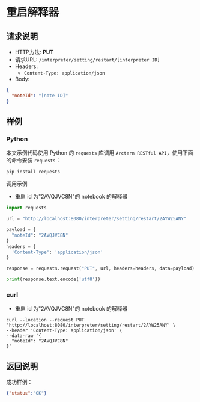 # 重启解释器

## 请求说明

- HTTP方法: **PUT**
- 请求URL: `/interpreter/setting/restart/[interpreter ID]`
- Headers:
    - `Content-Type: application/json`
- Body:
```json
{
  "noteId": "[note ID]"
}
```

## 样例

### Python

本文示例代码使用 Python 的 `requests` 库调用 `Arctern RESTful API`，使用下面的命令安装 `requests`：

```shell
pip install requests
```

调用示例

- 重启 id 为"2AVQJVC8N"的 notebook 的解释器

```python
import requests

url = "http://localhost:8080/interpreter/setting/restart/2AYW25ANY"

payload = {
  "noteId": "2AVQJVC8N"
}
headers = {
  'Content-Type': 'application/json'
}

response = requests.request("PUT", url, headers=headers, data=payload)

print(response.text.encode('utf8'))
```

### curl

- 重启 id 为"2AVQJVC8N"的 notebook 的解释器

```shell
curl --location --request PUT 'http://localhost:8080/interpreter/setting/restart/2AYW25ANY' \
--header 'Content-Type: application/json' \
--data-raw '{
  "noteId": "2AVQJVC8N"
}'
```

## 返回说明

成功样例：

```json
{"status":"OK"}
```
